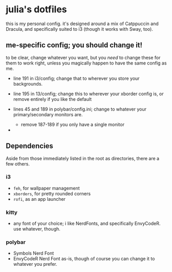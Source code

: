 # julia's dotfiles

this is my personal config. it's designed around a mix of Catppuccin and Dracula, and specifically suited to
i3 (though it works with Sway, too). 

## me-specific config; you should change it!

to be clear, change whatever you want, but you *need* to change these for them to work right, unless
you magically happen to have the same config as me.


- line 191 in i3/config; change that to wherever you store your backgrounds.

- line 195 in 13/config; change this to wherever your xborder config is,  or remove entirely if you like the default

- lines 45 and 189 in polybar/config.ini; change to whatever your primary/secondary monitors are.
  - remove 187-189 if you only have a single monitor

-


## Dependencies

Aside from those immediately listed in the root as directories, there are a few others.

### i3
- `feh`, for wallpaper management
- `xborders`, for pretty rounded corners
- `rofi`, as an app launcher

### kitty
- any font of your choice; i like NerdFonts, and specifically EnvyCodeR. use whatever, though. 

### polybar

- Symbols Nerd Font
- EnvyCodeR Nerd Font as-is, though of course you can change it to whatever you prefer. 

